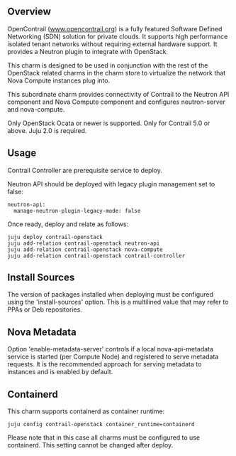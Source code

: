 Overview
--------

OpenContrail (www.opencontrail.org) is a fully featured Software Defined
Networking (SDN) solution for private clouds. It supports high performance
isolated tenant networks without requiring external hardware support. It
provides a Neutron plugin to integrate with OpenStack.

This charm is designed to be used in conjunction with the rest of the OpenStack
related charms in the charm store to virtualize the network that Nova Compute
instances plug into.

This subordinate charm provides connectivity of Contrail to the Neutron API component
and Nova Compute component and configures neutron-server and nova-compute.

Only OpenStack Ocata or newer is supported.
Only for Contrail 5.0 or above.
Juju 2.0 is required.

Usage
-----

Contrail Controller are prerequisite service to deploy.

Neutron API should be deployed with legacy plugin management set to false:

    neutron-api:
      manage-neutron-plugin-legacy-mode: false

Once ready, deploy and relate as follows:

    juju deploy contrail-openstack
    juju add-relation contrail-openstack neutron-api
    juju add-relation contrail-openstack nova-compute
    juju add-relation contrail-openstack contrail-controller

Install Sources
---------------

The version of packages installed when deploying must be configured using the
'install-sources' option. This is a multilined value that may refer to PPAs or
Deb repositories.

Nova Metadata
-------------

Option 'enable-metadata-server' controls if a local nova-api-metadata service is
started (per Compute Node) and registered to serve metadata requests. It is
the recommended approach for serving metadata to instances and is enabled by
default.

Containerd
----------

This charm supports containerd as container runtime:

    juju config contrail-openstack container_runtime=containerd

Please note that in this case all charms must be configured to use containerd.
This setting cannot be changed after deploy.
